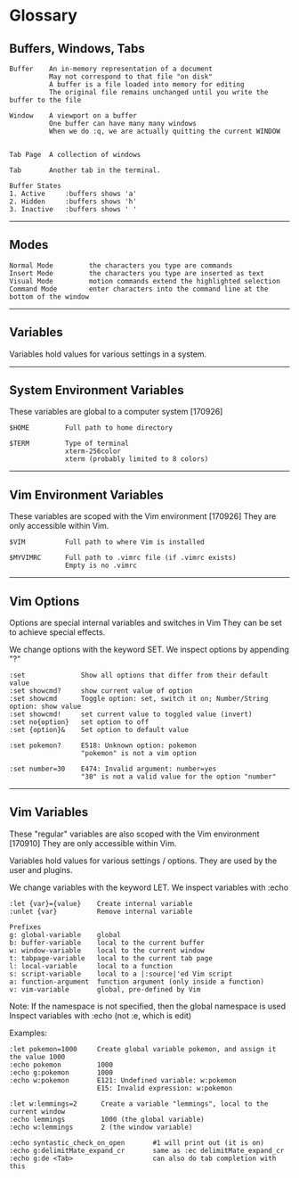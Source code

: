 # Glossary

## Buffers, Windows, Tabs
```
Buffer    An in-memory representation of a document
          May not correspond to that file "on disk"
          A buffer is a file loaded into memory for editing
          The original file remains unchanged until you write the buffer to the file

Window    A viewport on a buffer
          One buffer can have many many windows
          When we do :q, we are actually quitting the current WINDOW


Tab Page  A collection of windows

Tab       Another tab in the terminal.

Buffer States
1. Active     :buffers shows 'a'
2. Hidden     :buffers shows 'h'
3. Inactive   :buffers shows ' '
```


---
## Modes
```
Normal Mode         the characters you type are commands
Insert Mode         the characters you type are inserted as text
Visual Mode         motion commands extend the highlighted selection
Command Mode        enter characters into the command line at the bottom of the window
```


---
## Variables
Variables hold values for various settings in a system.

---
## System Environment Variables
These variables are global to a computer system [170926]

```
$HOME         Full path to home directory

$TERM         Type of terminal
              xterm-256color
              xterm (probably limited to 8 colors)
```

---
## Vim Environment Variables
These variables are scoped with the Vim environment [170926]
They are only accessible within Vim.

```
$VIM          Full path to where Vim is installed

$MYVIMRC      Full path to .vimrc file (if .vimrc exists)
              Empty is no .vimrc
```

---
## Vim Options
Options are special internal variables and switches in Vim
They can be set to achieve special effects.

We change options with the keyword SET.
We inspect options by appending "?"

```
:set              Show all options that differ from their default value
:set showcmd?     show current value of option
:set showcmd      Toggle option: set, switch it on; Number/String option: show value
:set showcmd!     set current value to toggled value (invert)
:set no{option}   set option to off
:set {option}&    Set option to default value

:set pokemon?     E518: Unknown option: pokemon
                  "pokemon" is not a vim option

:set number=30    E474: Invalid argument: number=yes
                  "30" is not a valid value for the option "number"
```

---
## Vim Variables
These "regular" variables are also scoped with the Vim environment [170910]
They are only accessible within Vim.

Variables hold values for various settings / options. They are used by the user and plugins.

We change variables with the keyword LET.
We inspect variables with :echo

```
:let {var}={value}    Create internal variable
:unlet {var}          Remove internal variable

Prefixes
g: global-variable    global
b: buffer-variable    local to the current buffer
w: window-variable    local to the current window
t: tabpage-variable   local to the current tab page
l: local-variable     local to a function
s: script-variable    local to a |:source|'ed Vim script
a: function-argument  function argument (only inside a function)
v: vim-variable       global, pre-defined by Vim
```

Note:
If the namespace is not specified, then the global namespace is used
Inspect variables with :echo (not :e, which is edit)

Examples:
```
:let pokemon=1000     Create global variable pokemon, and assign it the value 1000
:echo pokemon         1000
:echo g:pokemon       1000
:echo w:pokemon       E121: Undefined variable: w:pokemon
                      E15: Invalid expression: w:pokemon

:let w:lemmings=2      Create a variable "lemmings", local to the current window
:echo lemmings         1000 (the global variable)
:echo w:lemmings       2 (the window variable)

:echo syntastic_check_on_open       #1 will print out (it is on)
:echo g:delimitMate_expand_cr       same as :ec delimitMate_expand_cr
:echo g:de <Tab>                    can also do tab completion with this
```
